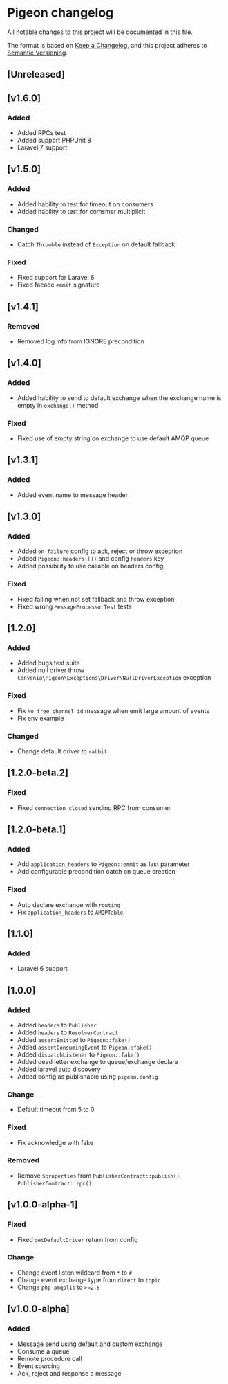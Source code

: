# Pigeon changelog
All notable changes to this project will be documented in this file.

The format is based on [Keep a Changelog](https://keepachangelog.com/en/1.0.0/),
and this project adheres to [Semantic Versioning](https://semver.org/spec/v2.0.0.html).

## [Unreleased]
## [v1.6.0]
### Added
- Added RPCs test
- Added support PHPUnit 8
- Laravel 7 support

## [v1.5.0]
### Added
- Added hability to test for timeout on consumers
- Added hability to test for comsmer multiplicit
### Changed
- Catch `Throwble` instead of `Exception` on default fallback
### Fixed
- Fixed support for Laravel 6
- Fixed facade `emmit` signature

## [v1.4.1]
### Removed
-  Removed log info from IGNORE precondition

## [v1.4.0]
### Added
- Added hability to send to default exchange when the exchange name is empty in `exchange()` method
### Fixed
- Fixed use of empty string on exchange to use default AMQP queue

## [v1.3.1]
### Added
- Added event name to message header

## [v1.3.0]
### Added
- Added `on-failure` config to ack, reject or throw exception
- Added `Pigeon::headers([])` and config `headers` key
- Added possibility to use callable on headers config
### Fixed
- Fixed failing when not set fallback and throw exception
- Fixed wrong `MessageProcessorTest` tests

## [1.2.0]
### Added
- Added bugs test suite
- Added null driver throw `Convenia\Pigeon\Exceptions\Driver\NullDriverException` exception
### Fixed
- Fix `No free channel id` message when emit large amount of events
- Fix env example
### Changed
- Change default driver to `rabbit`

## [1.2.0-beta.2]
### Fixed
- Fixed `connection closed` sending RPC from consumer

## [1.2.0-beta.1]
### Added
- Add `application_headers` to `Pigeon::emmit` as last parameter
- Add configurable precondition catch on queue creation
### Fixed
- Auto declare exchange with `routing`
- Fix `application_headers` to `AMQPTable`

## [1.1.0]
### Added
- Laravel 6 support

## [1.0.0]
### Added 
- Added `headers` to `Publisher`
- Added `headers` to `ResolverContract`
- Added `assertEmitted` to `Pigeon::fake()`
- Added `assertConsumingEvent` to `Pigeon::fake()`
- Added `dispatchListener` to `Pigeon::fake()`
- Added dead letter exchange to queue/exchange declare
- Added laravel auto discovery
- Added config as publishable using `pigeon.config`
### Change
- Default timeout from 5 to 0
### Fixed
- Fix acknowledge with fake
### Removed
- Remove `$properties` from `PublisherContract::publish()`, `PublisherContract::rpc()`

## [v1.0.0-alpha-1]
### Fixed
- Fixed `getDefaultDriver` return from config
### Change
- Change event listen wildcard from `*` to `#`
- Change event exchange type from `direct` to `topic`
- Change `php-amqplib` to `>=2.8`

## [v1.0.0-alpha]
### Added
- Message send using default and custom exchange
- Consume a queue
- Remote procedure call
- Event sourcing
- Ack, reject and response a message
